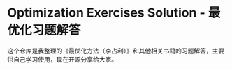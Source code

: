 # Optimization Exercises Solution - 最优化习题解答

这个仓库是我整理的《最优化方法（李占利）》和其他相关书籍的习题解答，主要供自己学习使用，现在开源分享给大家。
